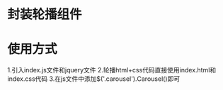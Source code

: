 # 封装轮播组件
# 使用方式
1.引入index.js文件和jquery文件
2.轮播html+css代码直接使用index.html和index.css代码
3.在js文件中添加$('.carousel').Carousel()即可
